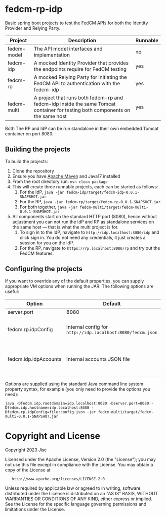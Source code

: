# fedcm-rp-idp

Basic spring boot projects to test the [FedCM](https://fedidcg.github.io/FedCM/) APIs for both the Identity Provider and Relying Party.

| Project | Description | Runnable |
|---------|-------------|----------|
| fedcm-model | The API model interfaces and implementation | no |
| fedcm-idp | A mocked Identity Provider that provides the endpoints require for FedCM testing | yes |
| fedcm-rp | A mocked Relying Party for initiating the FedCM API to authentication with the fedcm-idp | yes |
| fedcm-multi | A project that runs both fedcm-rp and fedcm-idp inside the same Tomcat container for testing both components on the same host | yes |

Both The RP and IdP can be run standalone in their own embedded Tomcat container on port 8080. 


## Building the projects

To build the projects:

1. Clone the repository
2. Ensure you have [Apache Maven](https://maven.apache.org/) and Java17 installed
3. From the root directory run: `mvn clean package`
4. This will create three runnable projects, each can be started as follows:
    1. For the IdP, `java -jar fedcm-idp/target/fedcm-idp-0.0.1-SNAPSHOT.jar`
    2. For the RP, `java -jar fedcm-rp/target/fedcm-rp-0.0.1-SNAPSHOT.jar`
    3. For both together, `java -jar fedcm-multi/target/fedcm-multi-0.0.1-SNAPSHOT.jar`
5. All components start on the standard HTTP port (8080), hence without adjustment you can not run the IdP and RP as standalone services on the same host — that is what the multi project is for. 
	1. To sign in to the IdP, navigate to `http://idp.localhost:8080/idp` and click sign in. You do not need any credentials, it just creates a session for you on the IdP.
	2. For the RP, navigate to `https://rp.localhost:8080/rp` and try out the FedCM features. 
	
## Configuring the projects

If you want to override any of the default properties, you can supply appropriate VM options when running the JAR. The following options are useful:

| Option | Default | Description |
|---------|--------|-------------|
|server.port|8080 | the server port | 
|fedcm.rp.idpConfig| Internal config for `http://idp.localhost:8080/fedcm.json` | location of the CredentialRequestOptions the RP uses to configure IdPs | 
| fedcm.idp.idpAccounts| Internal accounts JSON file | location of the IdentityProviderAccounts the IdP uses as the account information for the user|

Options are supplied using the standard Java command line system property syntax, for example (you only need to provide the options you need):

```
java -Dfedcm.idp.rootdomain=idp.localhost:8080 -Dserver.port=8080 -Dfedcm.idp.hostname=idp.localhost:8080 -Dfedcm.rp.idpConfig=file:config.json -jar fedcm-multi/target/fedcm-multi-0.0.1-SNAPSHOT.jar

```


# Copyright and License

   Copyright 2023 Jisc

   Licensed under the Apache License, Version 2.0 (the "License");
   you may not use this file except in compliance with the License.
   You may obtain a copy of the License at

       http://www.apache.org/licenses/LICENSE-2.0

   Unless required by applicable law or agreed to in writing, software
   distributed under the License is distributed on an "AS IS" BASIS,
   WITHOUT WARRANTIES OR CONDITIONS OF ANY KIND, either express or implied.
   See the License for the specific language governing permissions and
   limitations under the License.
